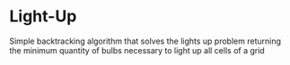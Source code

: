 # Light-Up
Simple backtracking algorithm that solves the lights up problem returning the minimum quantity of bulbs necessary to light up all cells of a grid
